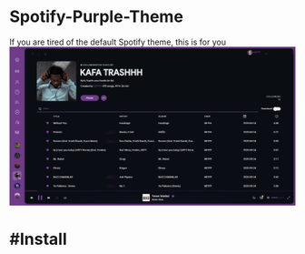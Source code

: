 # Spotify-Purple-Theme
If you are tired of the default Spotify theme, this is for you
 <img Src="https://github.com/Menk50/Spotify-Purple-Theme/blob/master/Demo.png?raw=true" alt="Spotify InterFace Demo" >
<h1>#Install</h1>


